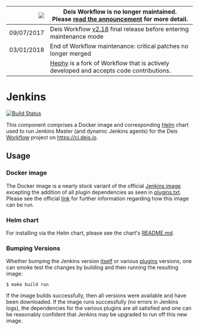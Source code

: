 
|![](https://upload.wikimedia.org/wikipedia/commons/thumb/1/17/Warning.svg/156px-Warning.svg.png) | Deis Workflow is no longer maintained.<br />Please [read the announcement](https://deis.com/blog/2017/deis-workflow-final-release/) for more detail. |
|---:|---|
| 09/07/2017 | Deis Workflow [v2.18][] final release before entering maintenance mode |
| 03/01/2018 | End of Workflow maintenance: critical patches no longer merged |
| | [Hephy](https://github.com/teamhephy/workflow) is a fork of Workflow that is actively developed and accepts code contributions. |

# Jenkins
[![Build Status](https://ci.deis.io/job/jenkins/badge/icon)](https://ci.deis.io/job/jenkins)

This component comprises a Docker image and corresponding [Helm][] chart used to run Jenkins Master (and dynamic Jenkins agents) for the Deis [Workflow][] project on https://ci.deis.io.

## Usage

### Docker image

The Docker image is a nearly stock variant of the official [Jenkins image][] excepting the addition of all plugin dependencies as seen in [plugins.txt](plugins.txt).  Please see the official [link][Jenkins image] for further information regarding how this image can be run.

### Helm chart

For installing via the Helm chart, please see the chart's [README.md](charts/jenkins/README.md).

### Bumping Versions

Whether bumping the Jenkins version [itself](Dockerfile#L1) or various [plugins](plugins.txt) versions, one can smoke test the changes by building and then running the resulting image:

```
$ make build run
```

If the image builds successfully, then all versions were available and have been downloaded.  If the image runs successfully (no errors in Jenkins logs), the dependencies for the various plugins are all satisfied and one can be reasonably confident that Jenkins may be upgraded to run off this new image.

[Workflow]: https://github.com/deis/workflow
[Helm]: https://github.com/kubernetes/helm
[Jenkins image]: https://hub.docker.com/r/library/jenkins
[v2.18]: https://github.com/deis/workflow/releases/tag/v2.18.0
